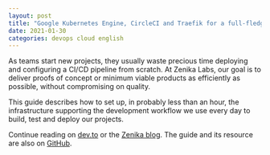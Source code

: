 ```yaml
---
layout: post
title: "Google Kubernetes Engine, CircleCI and Traefik for a full-fledged GitOps platform in the cloud"
date: 2021-01-30
categories: devops cloud english
---
```

As teams start new projects, they usually waste precious time deploying and configuring a CI/CD pipeline from scratch.
At Zenika Labs, our goal is to deliver proofs of concept or minimum viable products as efficiently as possible, without compromising on quality.

This guide describes how to set up, in probably less than an hour, the infrastructure supporting the development workflow we use every day to build, test and deploy our projects.

Continue reading on [dev.to](https://dev.to/zenika/google-kubernetes-engine-circleci-and-traefik-for-a-full-fledged-gitops-platform-in-the-cloud-part-1-2bai)
or the [Zenika blog](https://blog.zenika.com/2021/01/15/google-kubernetes-engine-circleci-and-traefik-for-a-full-fledged-gitops-platform-in-the-cloud-part-1/).
The guide and its resource are also on [GitHub](https://github.com/Zenika/labs-tooling/tree/master/ci-cd-platform-deployment).
